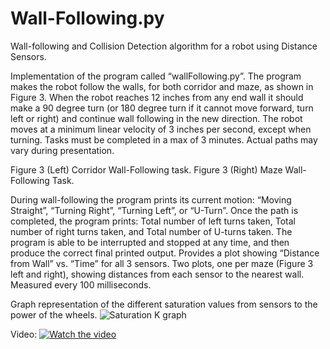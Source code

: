 # Wall-Following.py
Wall-following and Collision Detection algorithm for a robot using Distance Sensors.

Implementation of the program called “wallFollowing.py”. The program makes the robot follow the
walls, for both corridor and maze, as shown in Figure 3. When the robot reaches 12 inches from
any end wall it should make a 90 degree turn (or 180 degree turn if it cannot move forward, turn
left or right) and continue wall following in the new direction. The robot moves at a
minimum linear velocity of 3 inches per second, except when turning. Tasks must be completed
in a max of 3 minutes. Actual paths may vary during presentation.


Figure 3 (Left) Corridor Wall-Following task. Figure 3 (Right) Maze Wall-Following Task.


During wall-following the program prints its current motion: “Moving Straight”, “Turning
Right”, “Turning Left”, or “U-Turn”. Once the path is completed, the program prints: Total number of left turns taken, Total number of right turns taken, and Total number of U-turns taken. 
The program is able to be interrupted and stopped at any time, and then produce the correct final printed output. 
Provides a plot showing “Distance from Wall” vs. “Time” for all 3 sensors. 
Two plots, one per maze (Figure 3 left and right), showing distances from each sensor to the nearest wall. 
Measured every 100 milliseconds.

Graph representation of the different saturation values from sensors to the power of the wheels. 
![Saturation K graph](https://psv4.userapi.com/c856220/u10881347/docs/d4/b04f0d5c462d/s.png?extra=4hdmz-NO5ZEroHxAAf_hY1ixeXNHSzbpvlcumH26GtmO5fwL4coOrDwKLzMZH0XtnhReGT4ER1iheinzkdlM40Dx7P0b0ZdCvFwibIl8B_nd3tkoi5TaE-CBzb3B5d5rBX48P4p8RAuak4fm0B7EaiE)

Video:
[![Watch the video](https://img.youtube.com/vi/L3jJf1lHEZY/maxresdefault.jpg)](https://youtu.be/L3jJf1lHEZY)

